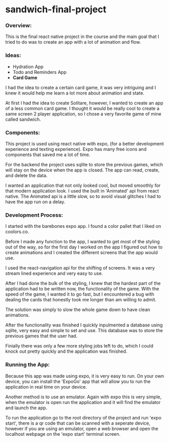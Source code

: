# sandwich-final-project
<h3>Overview:</h3>
<p>This is the final react native project in the course and the main goal that I tried to do was to create an app with a lot of animation and flow.</p>
<h3>Ideas:</h3>
<ul>
  <li>Hydration App</li>
  <li>Todo and Reminders App</li>
  <li><b>Card Game</b></li>
</ul>
<p>I had the idea to create a certain card game, it was very intriguing and I knew it would help me learn a lot more about animation and state.</p>
<p>At first I had the idea to create Solitare, however, I wanted to create an app of a less common card game. I thought it would be really cool to create a same screen 2 player application, so I chose a very favorite game of mine called sandwich.</p>
<h3>Components:</h3>
<p>This project is used using react native with expo, (for a better development experience and texting experience). Expo has many free icons and components that saved me a lot of time.</p>
<p>For the backend the project uses sqlite to store the previous games, which will stay on the device when the app is closed. The app can read, create, and delete the data.</p>
<p>I wanted an application that not only looked cool, but moved smoothly for that modern application look. I used the built in 'Animated' api from react native. The Animated api is a little slow, so to avoid visual glitches I had to have the app run on a delay.</p>
<h3>Development Process:</h3>
<p>I started with the barebones expo app. I found a color pallet that I liked on coolors.co.</p>
<p>Before I made any function to the app, I wanted to get most of the styling out of the way, so for the first day I worked on the app I figured out how to create animations and I created the different screens that the app would use.</p>
<p>I used the react-navigation api for the shifting of screens. It was a very stream lined experience and very easy to use.</p>
<p>After I had done the bulk of the styling, I knew that the hardest part of the application had to be written now, the functionality of the game. With the speed of the game, I wanted it to go fast, but I encountered a bug with dealing the cards that honestly took me longer than am willing to admit.</p>
<p>The solution was simply to slow the whole game down to have clean animations.</p>
<p>After the functionality was finished I quickly inpulmented a database using sqlite, very easy and simple to set and use. This database was to store the previous games that the user had.</p>
<p>Finially there was only a few more styling jobs left to do, which I could knock out pretty quickly and the application was finished.</p>
<h3>Running the App:</h3>
<p>Because this app was made using expo, it is very easy to run. On your own device, you can install the 'ExpoGo' app that will allow you to run the application in real time on your device.</p>
<p>Another method is to use an emulator. Again with expo this is very simple, when the emulator is open run the application and it will find the emulator and launch the app.</p>
<p>To run the application go to the root directory of the project and run 'expo start', there is a qr code that can be scanned with a seperate device, however if you are using an emulator, open a web browser and open the localhost webpage on the 'expo start' terminal screen.</p>

